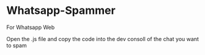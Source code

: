 # Whatsapp-Spammer
For Whatsapp Web


Open the .js file and copy the code into the dev consoll of the chat you want to spam
